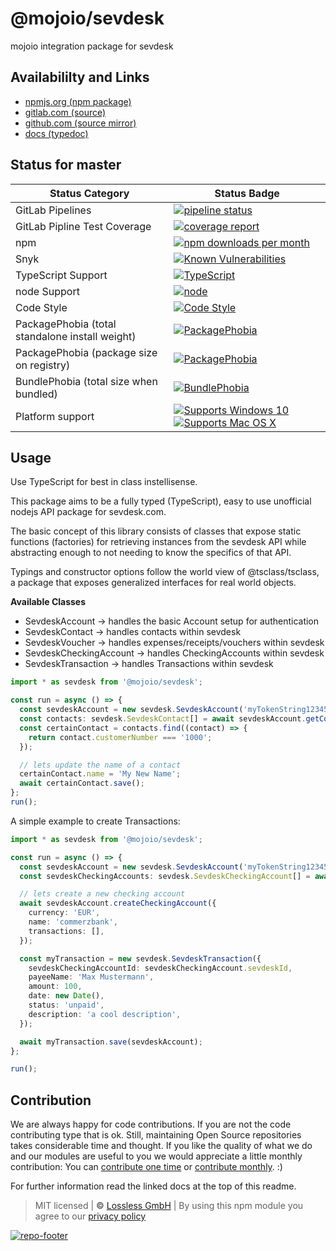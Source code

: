 # @mojoio/sevdesk

mojoio integration package for sevdesk

## Availabililty and Links

- [npmjs.org (npm package)](https://www.npmjs.com/package/@mojoio/sevdesk)
- [gitlab.com (source)](https://gitlab.com/mojoio/sevdesk)
- [github.com (source mirror)](https://github.com/mojoio/sevdesk)
- [docs (typedoc)](https://mojoio.gitlab.io/sevdesk/)

## Status for master

| Status Category                                 | Status Badge                                                                                                                                                                                                                                    |
| ----------------------------------------------- | ----------------------------------------------------------------------------------------------------------------------------------------------------------------------------------------------------------------------------------------------- |
| GitLab Pipelines                                | [![pipeline status](https://gitlab.com/mojoio/sevdesk/badges/master/pipeline.svg)](https://lossless.cloud)                                                                                                                                      |
| GitLab Pipline Test Coverage                    | [![coverage report](https://gitlab.com/mojoio/sevdesk/badges/master/coverage.svg)](https://lossless.cloud)                                                                                                                                      |
| npm                                             | [![npm downloads per month](https://badgen.net/npm/dy/@mojoio/sevdesk)](https://lossless.cloud)                                                                                                                                                 |
| Snyk                                            | [![Known Vulnerabilities](https://badgen.net/snyk/mojoio/sevdesk)](https://lossless.cloud)                                                                                                                                                      |
| TypeScript Support                              | [![TypeScript](https://badgen.net/badge/TypeScript/>=%203.x/blue?icon=typescript)](https://lossless.cloud)                                                                                                                                      |
| node Support                                    | [![node](https://img.shields.io/badge/node->=%2010.x.x-blue.svg)](https://nodejs.org/dist/latest-v10.x/docs/api/)                                                                                                                               |
| Code Style                                      | [![Code Style](https://badgen.net/badge/style/prettier/purple)](https://lossless.cloud)                                                                                                                                                         |
| PackagePhobia (total standalone install weight) | [![PackagePhobia](https://badgen.net/packagephobia/install/@mojoio/sevdesk)](https://lossless.cloud)                                                                                                                                            |
| PackagePhobia (package size on registry)        | [![PackagePhobia](https://badgen.net/packagephobia/publish/@mojoio/sevdesk)](https://lossless.cloud)                                                                                                                                            |
| BundlePhobia (total size when bundled)          | [![BundlePhobia](https://badgen.net/bundlephobia/minzip/@mojoio/sevdesk)](https://lossless.cloud)                                                                                                                                               |
| Platform support                                | [![Supports Windows 10](https://badgen.net/badge/supports%20Windows%2010/yes/green?icon=windows)](https://lossless.cloud) [![Supports Mac OS X](https://badgen.net/badge/supports%20Mac%20OS%20X/yes/green?icon=apple)](https://lossless.cloud) |

## Usage

Use TypeScript for best in class instellisense.

This package aims to be a fully typed (TypeScript), easy to use unofficial nodejs API package for sevdesk.com.

The basic concept of this library consists of classes that expose static functions (factories) for retrieving instances from the sevdesk API while abstracting enough to not needing to know the specifics of that API.

Typings and constructor options follow the world view of @tsclass/tsclass, a package that exposes generalized interfaces for real world objects.

**Available Classes**

- SevdeskAccount -> handles the basic Account setup for authentication
- SevdeskContact -> handles contacts within sevdesk
- SevdeskVoucher -> handles expenses/receipts/vouchers within sevdesk
- SevdeskCheckingAccount -> handles CheckingAccounts within sevdesk
- SevdeskTransaction -> handles Transactions within sevdesk

```typescript
import * as sevdesk from '@mojoio/sevdesk';

const run = async () => {
  const sevdeskAccount = new sevdesk.SevdeskAccount('myTokenString1234567890');
  const contacts: sevdesk.SevdeskContact[] = await sevdeskAccount.getContacts();
  const certainContact = contacts.find((contact) => {
    return contact.customerNumber === '1000';
  });

  // lets update the name of a contact
  certainContact.name = 'My New Name';
  await certainContact.save();
};
run();
```

A simple example to create Transactions:

```typescript
import * as sevdesk from '@mojoio/sevdesk';

const run = async () => {
  const sevdeskAccount = new sevdesk.SevdeskAccount('myTokenString1234567890');
  const sevdeskCheckingAccounts: sevdesk.SevdeskCheckingAccount[] = await sevdeskAccount.getCheckingAccounts();

  // lets create a new checking account
  await sevdeskAccount.createCheckingAccount({
    currency: 'EUR',
    name: 'commerzbank',
    transactions: [],
  });

  const myTransaction = new sevdesk.SevdeskTransaction({
    sevdeskCheckingAccountId: sevdeskCheckingAccount.sevdeskId,
    payeeName: 'Max Mustermann',
    amount: 100,
    date: new Date(),
    status: 'unpaid',
    description: 'a cool description',
  });

  await myTransaction.save(sevdeskAccount);
};

run();
```

## Contribution

We are always happy for code contributions. If you are not the code contributing type that is ok. Still, maintaining Open Source repositories takes considerable time and thought. If you like the quality of what we do and our modules are useful to you we would appreciate a little monthly contribution: You can [contribute one time](https://lossless.link/contribute-onetime) or [contribute monthly](https://lossless.link/contribute). :)

For further information read the linked docs at the top of this readme.

> MIT licensed | **&copy;** [Lossless GmbH](https://lossless.gmbh)
> | By using this npm module you agree to our [privacy policy](https://lossless.gmbH/privacy)

[![repo-footer](https://lossless.gitlab.io/publicrelations/repofooter.svg)](https://maintainedby.lossless.com)
